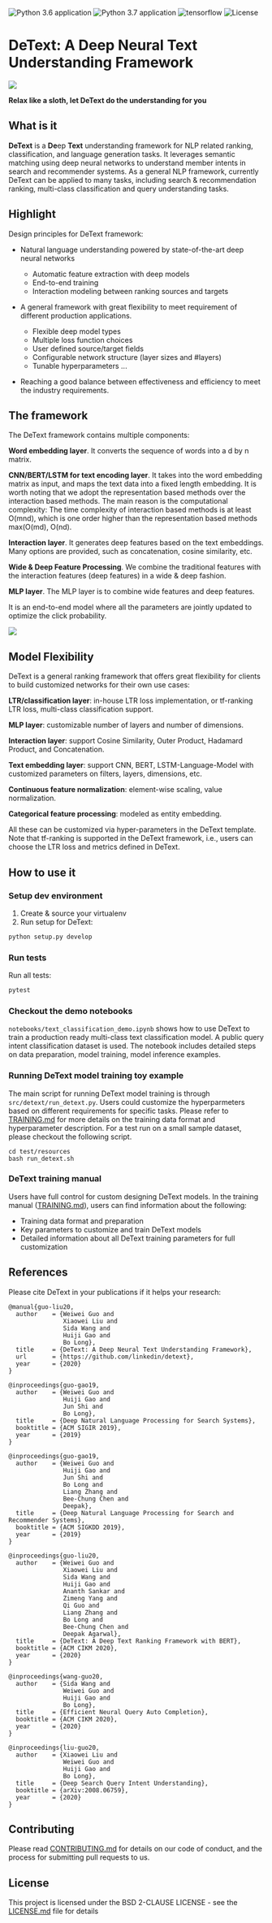![Python 3.6 application](https://github.com/linkedin/detext/workflows/Python%203.6%20application/badge.svg) ![Python 3.7 application](https://github.com/linkedin/detext/workflows/Python%203.7%20application/badge.svg)  ![tensorflow](https://img.shields.io/badge/tensorflow-1.14.0-green.svg) ![License](https://img.shields.io/badge/License-BSD%202--Clause-orange.svg)

DeText: A Deep Neural Text Understanding Framework
========

![](thumbnail_DeText.png) 

**Relax like a sloth, let DeText do the understanding for you**

## What is it
**DeText** is a **De**ep **Text** understanding framework for NLP related ranking, classification, and language generation tasks.  It leverages semantic matching using deep neural networks to 
understand member intents in search and recommender systems. 
As a general NLP framework, currently DeText can be applied to many tasks, 
including search & recommendation ranking, multi-class classification and query understanding tasks.

## Highlight
Design principles for DeText framework:
* Natural language understanding powered by state-of-the-art deep neural networks
  * Automatic feature extraction with deep models
  * End-to-end training
  * Interaction modeling between ranking sources and targets
* A general framework with great flexibility to meet requirement of different production applications.
  * Flexible deep model types
  * Multiple loss function choices
  * User defined source/target fields
  * Configurable network structure (layer sizes and #layers)
  * Tunable hyperparameters
...
  
* Reaching a good balance between effectiveness and efficiency to meet the industry requirements.

## The framework
The DeText framework contains multiple components:

**Word embedding layer**.  It converts the sequence of words into a d by n matrix.

**CNN/BERT/LSTM for text encoding layer**.  It takes into the word embedding matrix as input, and maps the text data into a fixed length embedding.  It is worth noting that we adopt the representation based methods over the interaction based methods.  The main reason is the computational complexity: The time complexity of interaction based methods is at least O(mnd), which is one order higher than the representation based methods max(O(md), O(nd).

**Interaction layer**.  It generates deep features based on the text embeddings.  Many options are provided, such as concatenation, cosine similarity, etc.

**Wide & Deep Feature Processing**.  We combine the traditional features with the interaction features (deep features) in a wide & deep fashion.

**MLP layer**. The MLP layer is to combine wide features and deep features. 

It is an end-to-end model where all the parameters are jointly updated to optimize the click probability.

![](detext_model_architecture.png) 

## Model Flexibility
DeText is a general ranking framework that offers great flexibility for clients to build customized networks for their own use cases:

**LTR/classification layer**: in-house LTR loss implementation, or tf-ranking LTR loss, multi-class classification support.

**MLP layer**: customizable number of layers and number of dimensions.

**Interaction layer**: support Cosine Similarity, Outer Product, Hadamard Product, and Concatenation.

**Text embedding layer**: support CNN, BERT, LSTM-Language-Model with customized parameters on filters, layers, dimensions, etc.

**Continuous feature normalization**: element-wise scaling, value normalization.

**Categorical feature processing**: modeled as entity embedding.

All these can be customized via hyper-parameters in the DeText template. Note that tf-ranking is supported in the DeText framework, i.e., users can choose the LTR loss and metrics defined in DeText.

## How to use it
### Setup dev environment

1. Create & source your virtualenv
1. Run setup for DeText:

```bash
python setup.py develop
```

### Run tests

Run all tests:

```bash
pytest 
```

### Checkout the demo notebooks
`notebooks/text_classification_demo.ipynb` shows how to use DeText to train a production ready multi-class text classification model. A public query intent classification dataset is used. The notebook includes detailed steps on data preparation, model training, model inference examples.

### Running DeText model training toy example
The main script for running DeText model training is through `src/detext/run_detext.py`. Users could customize the hyperparmeters based on different requirements for specific tasks. Please refer to [TRAINING.md](TRAINING.md) for more details on the training data format and hyperparameter description. 
For a test run on a small sample dataset, please 
checkout the following script.
```$xslt
cd test/resources
bash run_detext.sh
```

### DeText training manual

Users have full control for custom designing DeText models. In the training manual ([TRAINING.md](TRAINING.md)), users can find information about the following:
* Training data format and preparation
* Key parameters to customize and train DeText models
* Detailed information about all DeText training parameters for full customization

## **References**
Please cite DeText in your publications if it helps your research:
```
@manual{guo-liu20,
  author    = {Weiwei Guo and
               Xiaowei Liu and
               Sida Wang and 
               Huiji Gao and
               Bo Long},
  title     = {DeText: A Deep Neural Text Understanding Framework},
  url       = {https://github.com/linkedin/detext},
  year      = {2020}
}

@inproceedings{guo-gao19,
  author    = {Weiwei Guo and
               Huiji Gao and
               Jun Shi and 
               Bo Long},
  title     = {Deep Natural Language Processing for Search Systems},
  booktitle = {ACM SIGIR 2019},
  year      = {2019}
}

@inproceedings{guo-gao19,
  author    = {Weiwei Guo and
               Huiji Gao and
               Jun Shi and 
               Bo Long and 
               Liang Zhang and
               Bee-Chung Chen and
               Deepak},
  title     = {Deep Natural Language Processing for Search and Recommender Systems},
  booktitle = {ACM SIGKDD 2019},
  year      = {2019}
}

@inproceedings{guo-liu20,
  author    = {Weiwei Guo and
               Xiaowei Liu and
               Sida Wang and 
               Huiji Gao and
               Ananth Sankar and 
               Zimeng Yang and 
               Qi Guo and 
               Liang Zhang and
               Bo Long and 
               Bee-Chung Chen and 
               Deepak Agarwal},
  title     = {DeText: A Deep Text Ranking Framework with BERT},
  booktitle = {ACM CIKM 2020},
  year      = {2020}
}

@inproceedings{wang-guo20,
  author    = {Sida Wang and
               Weiwei Guo and
               Huiji Gao and
               Bo Long},
  title     = {Efficient Neural Query Auto Completion},
  booktitle = {ACM CIKM 2020},
  year      = {2020}
}

@inproceedings{liu-guo20,
  author    = {Xiaowei Liu and
               Weiwei Guo and
               Huiji Gao and
               Bo Long},
  title     = {Deep Search Query Intent Understanding},
  booktitle = {arXiv:2008.06759},
  year      = {2020}
}
```

## Contributing

Please read [CONTRIBUTING.md](CONTRIBUTING.md) for details on our code of conduct, and the process for submitting pull requests to us.

## License

This project is licensed under the BSD 2-CLAUSE LICENSE - see the [LICENSE.md](LICENSE.md) file for details
